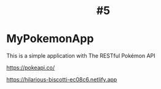 <h1 align="center"> #5 </h1>



# MyPokemonApp
This is a simple application with The RESTful Pokémon API

https://pokeapi.co/


https://hilarious-biscotti-ec08c6.netlify.app

